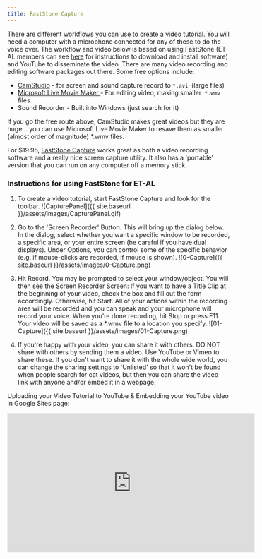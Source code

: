 ```yaml
---
title: FastStone Capture
---
```




There are different workflows you can use to create a video tutorial. You will need a computer with a microphone connected for any of these to do the voice over. The workflow and video below is based on using FastStone (ET-AL members can see [here](https://sites.google.com/a/joewheaton.org/et-al-private/resources/student-employee-reference-sheet/it-computing/software/video-tutorial-software?pli=1) for instructions to download and install software) and YouTube to disseminate the video. There are many video recording and editing software packages out there. Some free options include:

- [CamStudio](http://www.google.com/url?q=http%3A%2F%2Fcamstudio.org%2F&sa=D&sntz=1&usg=AFrqEzeo_6KfRltKYfyo1KdQYvhagg6-4Q) - for screen and sound capture record to `*.avi `(large files) 
- [Microsoft Live Movie Maker ](http://www.google.com/url?q=http%3A%2F%2Fexplore.live.com%2Fwindows-live-movie-maker%3Fos%3Dother&sa=D&sntz=1&usg=AFrqEzde1l93NlvhaPR3DXMOP5gYUCfavA)- For editing video, making smaller` *.wmv` files
- Sound Recorder - Built into Windows (just search for it)

If you go the free route above, CamStudio makes great videos but they are huge... you can use Microsoft Live Movie Maker to resave them as smaller (almost order of magnitude) *.wmv files.

For $19.95, [FastStone Capture](http://www.faststone.org/FSCaptureDetail.htm) works great as both a video recording software and a really nice screen capture utility. It also has a 'portable' version that you can run on any computer off a memory stick. 

### Instructions for using FastStone for ET-AL

1. To create a video tutorial, start FastStone Capture and look for the toolbar.
  ![CapturePanel]({{ site.baseurl }}/assets/images/CapturePanel.gif)
2. Go to the 'Screen Recorder' Button. This will bring up the dialog below.  In the dialog, select whether you want a specific window to be recorded, a specific area, or your entire screen (be careful if you have dual displays). Under Options, you can control some of the specific behavior (e.g. if mouse-clicks are recorded, if mouse is shown).
  ![0-Capture]({{ site.baseurl }}/assets/images/0-Capture.png)
3. ​Hit Record. You may be prompted to select your window/object. You will then see the Screen Recorder Screen: If you want to have a Title Clip at the beginning of your video, check the box and fill out the form accordingly. Otherwise, hit Start. All of your actions within the recording area will be recorded and you can speak and your microphone will record your voice. When you're done recording, hit Stop or press F11. Your video will be saved as a *.wmv file to a location you specify.
  ![01-Capture]({{ site.baseurl }}/assets/images/01-Capture.png)

4. If you're happy with your video, you can share it with others. DO NOT share with others by sending them a video. Use YouTube or Vimeo to share these. If you don't want to share it with the whole wide world, you can change the sharing settings to 'Unlisted' so that it won't be found when people search for cat videos, but then you can share the video link with anyone and/or embed it in a webpage.  


Uploading your Video Tutorial to YouTube & Embedding your YouTube video in Google Sites page:

<iframe width="560" height="315" src="https://www.youtube.com/embed/i_MXw-11og8" frameborder="0" allowfullscreen></iframe>



